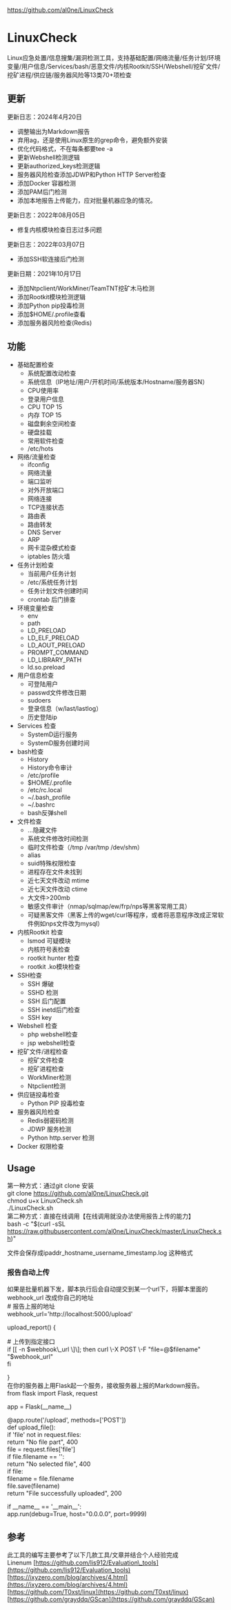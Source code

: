 https://github.com/al0ne/LinuxCheck

# **LinuxCheck**

Linux应急处置/信息搜集/漏洞检测工具，支持基础配置/网络流量/任务计划/环境变量/用户信息/Services/bash/恶意文件/内核Rootkit/SSH/Webshell/挖矿文件/挖矿进程/供应链/服务器风险等13类70+项检查

## **更新**

更新日志：2024年4月20日

* 调整输出为Markdown报告  
* 弃用ag，还是使用Linux原生的grep命令，避免额外安装  
* 优化代码格式，不在每条都要tee \-a  
* 更新Webshell检测逻辑  
* 更新authorized\_keys检测逻辑  
* 服务器风险检查添加JDWP和Python HTTP Server检查  
* 添加Docker 容器检测  
* 添加PAM后门检测  
* 添加本地报告上传能力，应对批量机器应急的情况。

更新日志：2022年08月05日

* 修复内核模块检查日志过多问题

更新日志：2022年03月07日

* 添加SSH软连接后门检测

更新日期：2021年10月17日

* 添加Ntpclient/WorkMiner/TeamTNT挖矿木马检测  
* 添加Rootkit模块检测逻辑  
* 添加Python pip投毒检测  
* 添加$HOME/.profile查看  
* 添加服务器风险检查(Redis)

## **功能**

* 基础配置检查  
  * 系统配置改动检查  
  * 系统信息（IP地址/用户/开机时间/系统版本/Hostname/服务器SN）  
  * CPU使用率  
  * 登录用户信息  
  * CPU TOP 15  
  * 内存 TOP 15  
  * 磁盘剩余空间检查  
  * 硬盘挂载  
  * 常用软件检查  
  * /etc/hots  
* 网络/流量检查  
  * ifconfig  
  * 网络流量  
  * 端口监听  
  * 对外开放端口  
  * 网络连接  
  * TCP连接状态  
  * 路由表  
  * 路由转发  
  * DNS Server  
  * ARP  
  * 网卡混杂模式检查  
  * iptables 防火墙  
* 任务计划检查  
  * 当前用户任务计划  
  * /etc/系统任务计划  
  * 任务计划文件创建时间  
  * crontab 后门排查  
* 环境变量检查  
  * env  
  * path  
  * LD\_PRELOAD  
  * LD\_ELF\_PRELOAD  
  * LD\_AOUT\_PRELOAD  
  * PROMPT\_COMMAND  
  * LD\_LIBRARY\_PATH  
  * ld.so.preload  
* 用户信息检查  
  * 可登陆用户  
  * passwd文件修改日期  
  * sudoers  
  * 登录信息（w/last/lastlog）  
  * 历史登陆ip  
* Services 检查  
  * SystemD运行服务  
  * SystemD服务创建时间  
* bash检查  
  * History  
  * History命令审计  
  * /etc/profile  
  * $HOME/.profile  
  * /etc/rc.local  
  * \~/.bash\_profile  
  * \~/.bashrc  
  * bash反弹shell  
* 文件检查  
  * ...隐藏文件  
  * 系统文件修改时间检测  
  * 临时文件检查（/tmp /var/tmp /dev/shm）  
  * alias  
  * suid特殊权限检查  
  * 进程存在文件未找到  
  * 近七天文件改动 mtime  
  * 近七天文件改动 ctime  
  * 大文件\>200mb  
  * 敏感文件审计（nmap/sqlmap/ew/frp/nps等黑客常用工具）  
  * 可疑黑客文件（黑客上传的wget/curl等程序，或者将恶意程序改成正常软件例如nps文件改为mysql）  
* 内核Rootkit 检查  
  * lsmod 可疑模块  
  * 内核符号表检查  
  * rootkit hunter 检查  
  * rootkit .ko模块检查  
* SSH检查  
  * SSH 爆破  
  * SSHD 检测  
  * SSH 后门配置  
  * SSH inetd后门检查  
  * SSH key  
* Webshell 检查  
  * php webshell检查  
  * jsp webshell检查  
* 挖矿文件/进程检查  
  * 挖矿文件检查  
  * 挖矿进程检查  
  * WorkMiner检测  
  * Ntpclient检测  
* 供应链投毒检查  
  * Python PIP 投毒检查  
* 服务器风险检查  
  * Redis弱密码检测  
  * JDWP 服务检测  
  * Python http.server 检测  
* Docker 权限检查

## **Usage**

第一种方式：通过git clone 安装  
git clone https://github.com/al0ne/LinuxCheck.git  
chmod u+x LinuxCheck.sh  
./LinuxCheck.sh   
第二种方式：直接在线调用【在线调用就没办法使用报告上传的能力】  
bash \-c "$(curl \-sSL https://raw.githubusercontent.com/al0ne/LinuxCheck/master/LinuxCheck.sh)"  

文件会保存成ipaddr\_hostname\_username\_timestamp.log 这种格式

### **报告自动上传**

如果是批量机器下发，脚本执行后会自动提交到某一个url下，将脚本里面的webhook\_url 改成你自己的地址  
\# 报告上报的地址  
webhook\_url='http://localhost:5000/upload'

upload\_report() {

  \# 上传到指定接口  
  if \[\[ \-n $webhook\_url \]\]; then  
    curl \-X POST \-F "file=@$filename" "$webhook\_url"  
  fi

}  
在你的服务器上用Flask起一个服务，接收服务器上报的Markdown报告。  
from flask import Flask, request

app \= Flask(\_\_name\_\_)

@app.route('/upload', methods=\['POST'\])  
def upload\_file():  
    if 'file' not in request.files:  
        return "No file part", 400  
    file \= request.files\['file'\]  
    if file.filename \== '':  
        return "No selected file", 400  
    if file:  
        filename \= file.filename  
        file.save(filename)  
        return "File successfully uploaded", 200

if \_\_name\_\_ \== '\_\_main\_\_':  
    app.run(debug=True, host="0.0.0.0", port=9999)

## **参考**

此工具的编写主要参考了以下几款工具/文章并结合个人经验完成  
Linenum [https://github.com/lis912/Evaluation\_tools](https://github.com/lis912/Evaluation_tools)  
[https://ixyzero.com/blog/archives/4.html](https://ixyzero.com/blog/archives/4.html)  
[https://github.com/T0xst/linux](https://github.com/T0xst/linux)  
[https://github.com/grayddq/GScan](https://github.com/grayddq/GScan)  
